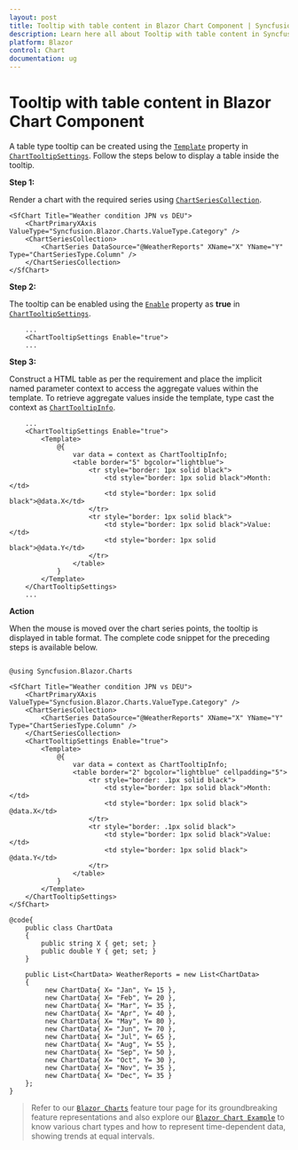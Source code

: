 ```yaml
---
layout: post
title: Tooltip with table content in Blazor Chart Component | Syncfusion
description: Learn here all about Tooltip with table content in Syncfusion Blazor Chart component and more.
platform: Blazor
control: Chart
documentation: ug
---
```


# Tooltip with table content in Blazor Chart Component

A table type tooltip can be created using the [`Template`](https://help.syncfusion.com/cr/blazor/Syncfusion.Blazor.Charts.ChartTooltipSettings.html#Syncfusion_Blazor_Charts_ChartTooltipSettings_Template) property in [`ChartTooltipSettings`](https://help.syncfusion.com/cr/blazor/Syncfusion.Blazor.Charts.ChartTooltipSettings.html). Follow the steps below to display a table inside the tooltip.

**Step 1:**

Render a chart with the required series using [`ChartSeriesCollection`](https://help.syncfusion.com/cr/blazor/Syncfusion.Blazor.Charts.ChartSeriesCollection.html).

```razor
<SfChart Title="Weather condition JPN vs DEU">
    <ChartPrimaryXAxis ValueType="Syncfusion.Blazor.Charts.ValueType.Category" />
    <ChartSeriesCollection>
        <ChartSeries DataSource="@WeatherReports" XName="X" YName="Y" Type="ChartSeriesType.Column" />
    </ChartSeriesCollection>
</SfChart>
```

**Step 2:**

The tooltip can be enabled using the [`Enable`](https://help.syncfusion.com/cr/blazor/Syncfusion.Blazor.Charts.ChartTooltipSettings.html#Syncfusion_Blazor_Charts_ChartTooltipSettings_Enable) property as **true** in [`ChartTooltipSettings`](https://help.syncfusion.com/cr/blazor/Syncfusion.Blazor.Charts.ChartTooltipSettings.html).

```razor
    ...
    <ChartTooltipSettings Enable="true">
    ...
```

**Step 3:**

Construct a HTML table as per the requirement and place the implicit named parameter context to access the aggregate values within the template. To retrieve aggregate values inside the template, type cast the context as [`ChartTooltipInfo`](https://help.syncfusion.com/cr/blazor/Syncfusion.Blazor.Charts.ChartTooltipInfo.html).

```razor
    ...
    <ChartTooltipSettings Enable="true">
        <Template>
            @{
                var data = context as ChartTooltipInfo;
                <table border="5" bgcolor="lightblue">
                    <tr style="border: 1px solid black">
                        <td style="border: 1px solid black">Month: </td>
                        <td style="border: 1px solid black">@data.X</td>
                    </tr>
                    <tr style="border: 1px solid black">
                        <td style="border: 1px solid black">Value: </td>
                        <td style="border: 1px solid black">@data.Y</td>
                    </tr>
                </table>
            }
        </Template>
    </ChartTooltipSettings>
    ...
```

**Action**

When the mouse is moved over the chart series points, the tooltip is displayed in table format. The complete code snippet for the preceding steps is available below.

```razor

@using Syncfusion.Blazor.Charts

<SfChart Title="Weather condition JPN vs DEU">
    <ChartPrimaryXAxis ValueType="Syncfusion.Blazor.Charts.ValueType.Category" />
    <ChartSeriesCollection>
        <ChartSeries DataSource="@WeatherReports" XName="X" YName="Y" Type="ChartSeriesType.Column" />
    </ChartSeriesCollection>
    <ChartTooltipSettings Enable="true">
        <Template>
            @{
                var data = context as ChartTooltipInfo;
                <table border="2" bgcolor="lightblue" cellpadding="5">
                    <tr style="border: .1px solid black">
                        <td style="border: 1px solid black">Month: </td>
                        <td style="border: 1px solid black"> @data.X</td>
                    </tr>
                    <tr style="border: .1px solid black">
                        <td style="border: 1px solid black">Value: </td>
                        <td style="border: 1px solid black"> @data.Y</td>
                    </tr>
                </table>
            }
        </Template>
    </ChartTooltipSettings>
</SfChart>

@code{
    public class ChartData
    {
        public string X { get; set; }
        public double Y { get; set; }
    }

    public List<ChartData> WeatherReports = new List<ChartData>
    {
         new ChartData{ X= "Jan", Y= 15 },
         new ChartData{ X= "Feb", Y= 20 },
         new ChartData{ X= "Mar", Y= 35 },
         new ChartData{ X= "Apr", Y= 40 },
         new ChartData{ X= "May", Y= 80 },
         new ChartData{ X= "Jun", Y= 70 },
         new ChartData{ X= "Jul", Y= 65 },
         new ChartData{ X= "Aug", Y= 55 },
         new ChartData{ X= "Sep", Y= 50 },
         new ChartData{ X= "Oct", Y= 30 },
         new ChartData{ X= "Nov", Y= 35 },
         new ChartData{ X= "Dec", Y= 35 }
    };
}

```

> Refer to our [`Blazor Charts`](https://www.syncfusion.com/blazor-components/blazor-charts) feature tour page for its groundbreaking feature representations and also explore our [`Blazor Chart Example`](https://blazor.syncfusion.com/demos/chart/line?theme=bootstrap4) to know various chart types and how to represent time-dependent data, showing trends at equal intervals.